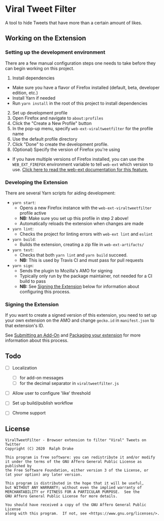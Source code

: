 # Viral Tweet Filter

A tool to hide Tweets that have more than a certain amount of likes.


## Working on the Extension

### Setting up the development environment

There are a few manual configuration steps one needs to take before they can
begin working on this project.

1. Install dependencies
  - Make sure you have a flavor of Firefox installed (default, beta, developer edition, etc.)
  - Install Yarn if needed
  - Run `yarn install` in the root of this project to install dependencies
2. Set up development profile
  1. Open Firefox and navigate to `about:profiles`
  2. Click the "Create a New Profile" button
  3. In the pop-up menu, specify `web-ext-viraltweetfilter` for the profile name
  4. Use the default profile directory
  5. Click "Done" to create the development profile.
3. (Optional) Specify the version of Firefox you're using
  - If you have multiple versions of Firefox installed, you can use the
    `WEB_EXT_FIREFOX` environment variable to tell `web-ext` which version to
    use. [Click here to read the web-ext documentation for this feature.][1]


### Developing the Extension

There are several Yarn scripts for aiding development:
- `yarn start`:
  - Opens a new Firefox instance with the `web-ext-viraltweetfilter` profile active
  - **NB:** Make sure you set up this profile in step 2 above!
  - Automatically reloads the extension when changes are made
- `yarn lint`:
  - Checks the project for linting errors with `web-ext lint` and `eslint`
- `yarn build`:
  - Builds the extension, creating a zip file in `web-ext-artifacts/`
- `yarn test`:
  - Checks that both `yarn lint` and `yarn build` succeed.
  - **NB:** This is used by Travis CI and must pass for pull requests
- `yarn sign`:
  - Sends the plugin to Mozilla's AMO for signing
  - Typically only run by the package maintainer, not needed for a CI build to pass
  - **NB:** See [Signing the Extension](#signing-the-extension) below for
    information about configuring this process.


### Signing the Extension

If you want to create a signed version of this extension, you need to set up
your own extension on the AMO and change `gecko.id` in `manifest.json` to that
extension's ID.

See [Submitting an Add-On][2] and [Packaging your extension][3] for more
information about this process.


## Todo

- [ ] Localization
  - [ ] for add-on messages
  - [ ] for the decimal separator in `viraltweetfilter.js`
- [ ] Allow user to configure 'like' threshold
- [ ] Set up build/publish workflow
- [ ] Chrome support


## License

```
ViralTweetFilter - Browser extension to filter "Viral" Tweets on Twitter
Copyright (C) 2020  Ralph Drake

This program is free software: you can redistribute it and/or modify
it under the terms of the GNU Affero General Public License as published by
the Free Software Foundation, either version 3 of the License, or
(at your option) any later version.

This program is distributed in the hope that it will be useful,
but WITHOUT ANY WARRANTY; without even the implied warranty of
MERCHANTABILITY or FITNESS FOR A PARTICULAR PURPOSE.  See the
GNU Affero General Public License for more details.

You should have received a copy of the GNU Affero General Public License
along with this program.  If not, see <https://www.gnu.org/licenses/>.
```


[1]: https://extensionworkshop.com/documentation/develop/web-ext-command-reference/#--firefox
[2]: https://extensionworkshop.com/documentation/publish/submitting-an-add-on/
[3]: https://extensionworkshop.com/documentation/develop/getting-started-with-web-ext/#packaging-your-extension
